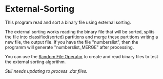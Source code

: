 # External-Sorting
This program read and sort a binary file using external sorting. 

The external sorting works reading the binary file that will be sorted, splits the file into classified(sorted) partitions and merge these partitions writing a new file,
the output file. 
If you have the file "numberslist", then the programm will generate "numberslist_MERGE" after processing.

You can use the [Random File Operator](https://github.com/GuiTomaz/Random-File-Operator) to create and read binary files to test the external sorting algorithm.

*Still needs updating to process .dat files.*

